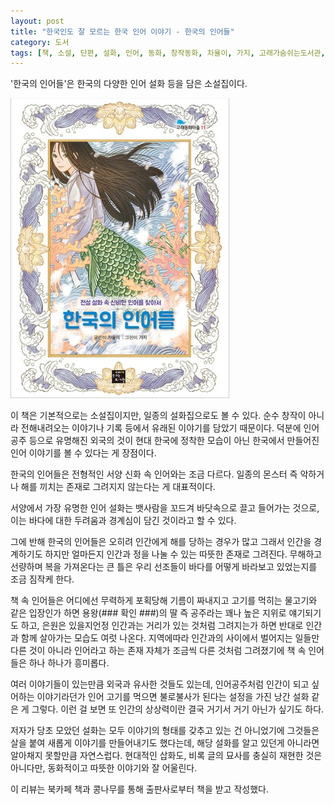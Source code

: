 ```yaml
---
layout: post
title: "한국인도 잘 모르는 한국 인어 이야기 - 한국의 인어들"
category: 도서
tags: [책, 소설, 단편, 설화, 인어, 동화, 창작동화, 차율이, 가지, 고래가숨쉬는도서관, 북카페 책과 콩나무, 서평]
---
```


'한국의 인어들'은
한국의 다양한 인어 설화 등을 담은 소설집이다.

![표지](/images/korean-mermaid-tales-book-h480.jpg)

이 책은 기본적으로는 소설집이지만, 일종의 설화집으로도 볼 수 있다.
순수 창작이 아니라 전해내려오는 이야기나 기록 등에서 유래된 이야기를 담았기 때문이다.
덕분에 인어공주 등으로 유명해진 외국의 것이 현대 한국에 정착한 모습이 아닌
한국에서 만들어진 인어 이야기를 볼 수 있다는 게 장점이다.

한국의 인어들은 전형적인 서양 신화 속 인어와는 조금 다르다.
일종의 몬스터 즉 악하거나 해를 끼치는 존재로 그려지지 않는다는 게 대표적이다.

서양에서 가장 유명한 인어 설화는 뱃사람을 꼬드겨 바닷속으로 끌고 들어가는 것으로,
이는 바다에 대한 두려움과 경계심이 담긴 것이라고 할 수 있다.

그에 반해 한국의 인어들은
오히려 인간에게 해를 당하는 경우가 많고
그래서 인간을 경계하기도 하지만
얼마든지 인간과 정을 나눌 수 있는 따뜻한 존재로 그려진다.
무해하고 선량하며 복을 가져온다는 큰 틀은 우리 선조들이 바다를 어떻게 바라보고 있었는지를 조금 짐작케 한다.

책 속 인어들은 어디에선 무력하게 포획당해 기름이 짜내지고 고기를 먹히는 물고기와 같은 입장인가 하면
용왕(### 확인 ###)의 딸 즉 공주라는 꽤나 높은 지위로 얘기되기도 하고,
은원은 있을지언정 인간과는 거리가 있는 것처럼 그려지는가 하면
반대로 인간과 함께 살아가는 모습도 여럿 나온다.
지역에따라 인간과의 사이에서 벌어지는 일들만 다른 것이 아니라
인어라고 하는 존재 자체가 조금씩 다른 것처럼 그려졌기에
책 속 인어들은 하나 하나가 흥미롭다.

여러 이야기들이 있는만큼 외국과 유사한 것들도 있는데,
인어공주처럼 인간이 되고 싶어하는 이야기라던가
인어 고기를 먹으면 불로불사가 된다는 설정을 가진 낭간 설화 같은 게 그렇다.
이런 걸 보면 또 인간의 상상력이란 결국 거기서 거기 아닌가 싶기도 하다.

저자가 당초 모았던 설화는 모두 이야기의 형태를 갖추고 있는 건 아니었기에
그것들은 살을 붙여 새롭게 이야기를 만들어내기도 했다는데,
해당 설화를 알고 있던게 아니라면 알아채지 못할만큼 자연스럽다.
현대적인 삽화도, 비록 글의 묘사를 충실히 재현한 것은 아니다만, 동화적이고 따뜻한 이야기와 잘 어울린다.



<div class="im im-info">
이 리뷰는 북카페 책과 콩나무를 통해 출판사로부터 책을 받고 작성했다.
</div>
